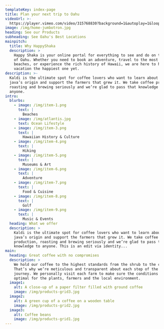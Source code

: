 ```yaml
---
templateKey: index-page
title: Plan your next trip to Oahu
videoUrl: >-
  https://player.vimeo.com/video/315768830?background=1&autoplay=1&loop=1&byline=0&title=0
image: /img/home-jumbotron.jpg
heading: See our Products
subheading: See Oahu's Best Locations
mainpitch:
  title: Why HappyShaka
  description: >
    Happy Shaka is your online portal for everything to see and do on the island
    of Oahu. Whether you need to book an adventure, travel to the most iconic
    beaches, or experience the rich history of Hawaii, we are here to help your
    vacation the happiest one yet.
description: >-
  Kaldi is the ultimate spot for coffee lovers who want to learn about their
  java’s origin and support the farmers that grew it. We take coffee production,
  roasting and brewing seriously and we’re glad to pass that knowledge to
  anyone.
intro:
  blurbs:
    - image: /img/item-1.png
      text: |
        Beaches
    - image: /img/atlantis.jpg
      text: Ocean Lifestyle
    - image: /img/item-3.png
      text: |
        Hawaiian History & Culture
    - image: /img/item-4.png
      text: |
        Hiking
    - image: /img/item-5.png
      text: |
        Museums & Art
    - image: /img/item-6.png
      text: |
        Adventure
    - image: /img/item-7.png
      text: |
        Food & Cuisine
    - image: /img/item-8.png
      text: |
        Golf
    - image: /img/item-9.png
      text: |
        Music & Events
  heading: What we offer
  description: >
    Kaldi is the ultimate spot for coffee lovers who want to learn about their
    java’s origin and support the farmers that grew it. We take coffee
    production, roasting and brewing seriously and we’re glad to pass that
    knowledge to anyone. This is an edit via identity...
main:
  heading: Great coffee with no compromises
  description: >
    We hold our coffee to the highest standards from the shrub to the cup.
    That’s why we’re meticulous and transparent about each step of the coffee’s
    journey. We personally visit each farm to make sure the conditions are
    optimal for the plants, farmers and the local environment.
  image1:
    alt: A close-up of a paper filter filled with ground coffee
    image: /img/products-grid3.jpg
  image2:
    alt: A green cup of a coffee on a wooden table
    image: /img/products-grid2.jpg
  image3:
    alt: Coffee beans
    image: /img/products-grid1.jpg
---
```


